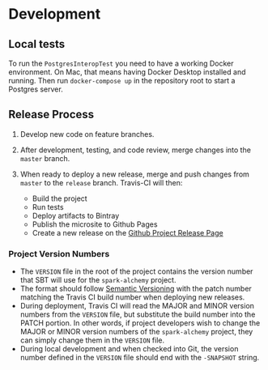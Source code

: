 # Development

## Local tests

To run the `PostgresInteropTest` you need to have a working Docker 
environment. On Mac, that means having Docker Desktop installed and 
running. Then run `docker-compose up` in the repository root to start a
Postgres server.

## Release Process

1. Develop new code on feature branches.

1. After development, testing, and code review, merge changes into the `master` branch.

1. When ready to deploy a new release, merge and push changes from `master` to the `release` branch. Travis-CI will then:

    * Build the project
    * Run tests
    * Deploy artifacts to Bintray
    * Publish the microsite to Github Pages
    * Create a new release on the [Github Project Release Page](https://github.com/swoop-inc/spark-alchemy/releases)

### Project Version Numbers

* The `VERSION` file in the root of the project contains the version number that SBT will use for the `spark-alchemy` project.
* The format should follow [Semantic Versioning](https://semver.org/) with the patch number matching the Travis CI build number when deploying new releases.
* During deployment, Travis CI will read the MAJOR and MINOR version numbers from the `VERSION` file, but substitute the build number into the PATCH portion. In other words, if project developers wish to change the MAJOR or MINOR version numbers of the `spark-alchemy` project, they can simply change them in the `VERSION` file.
* During local development and when checked into Git, the version number defined in the `VERSION` file should end with the `-SNAPSHOT` string.
